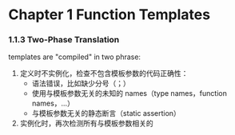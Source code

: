 # Chapter 1 Function Templates
### 1.1.3 Two-Phase Translation
templates are "compiled" in two phrase:
1. 定义时不实例化，检查不包含模板参数的代码正确性：
	- 语法错误，比如缺少分号（；）
	- 使用与模板参数无关的未知的 names（type names，function names，...）
	- 与模板参数无关的静态断言（static assertion）
2. 实例化时，再次检测所有与模板参数相关的